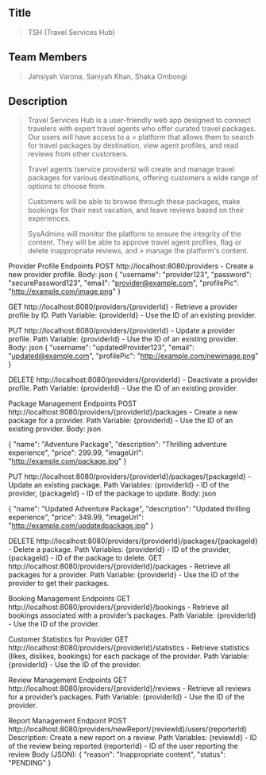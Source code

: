 ## Title
> TSH (Travel Services Hub)

## Team Members
> Jahsiyah Varona, Saniyah Khan, Shaka Ombongi


## Description
> Travel Services Hub is a user-friendly web app designed to connect travelers with expert travel agents who offer curated travel packages. Our users will have access to a >
> platform that allows them to search for travel packages by destination, view agent profiles, and read reviews from other customers.
>
> Travel agents (service providers) will create and manage travel packages for various destinations, offering customers a wide range of options to choose from.
>
> Customers will be able to browse through these packages, make bookings for their next vacation, and leave reviews based on their experiences.
>
> SysAdmins will monitor the platform to ensure the integrity of the content. They will be able to approve travel agent profiles, flag or delete inappropriate reviews, and >
> manage the platform's content.

Provider Profile Endpoints
POST http://localhost:8080/providers - Create a new provider profile.
Body:
json
{
"username": "provider123",
"password": "securePassword123",
"email": "provider@example.com",
"profilePic": "http://example.com/image.png"
}

GET http://localhost:8080/providers/{providerId} - Retrieve a provider profile by ID.
Path Variable: {providerId} - Use the ID of an existing provider.


PUT http://localhost:8080/providers/{providerId} - Update a provider profile.
Path Variable: {providerId} - Use the ID of an existing provider.
Body:
json
{
"username": "updatedProvider123",
"email": "updated@example.com",
"profilePic": "http://example.com/newimage.png"
}


DELETE http://localhost:8080/providers/{providerId} - Deactivate a provider profile.
Path Variable: {providerId} - Use the ID of an existing provider.

Package Management Endpoints
POST http://localhost:8080/providers/{providerId}/packages - Create a new package for a provider.
Path Variable: {providerId} - Use the ID of an existing provider.
Body:
json

{
"name": "Adventure Package",
"description": "Thrilling adventure experience",
"price": 299.99,
"imageUrl": "http://example.com/package.jpg"
}


PUT http://localhost:8080/providers/{providerId}/packages/{packageId} - Update an existing package.
Path Variables: {providerId} - ID of the provider, {packageId} - ID of the package to update.
Body:
json

{
"name": "Updated Adventure Package",
"description": "Updated thrilling experience",
"price": 349.99,
"imageUrl": "http://example.com/updatedpackage.jpg"
}


DELETE http://localhost:8080/providers/{providerId}/packages/{packageId} - Delete a package.
Path Variables: {providerId} - ID of the provider, {packageId} - ID of the package to delete.
GET http://localhost:8080/providers/{providerId}/packages - Retrieve all packages for a provider.
Path Variable: {providerId} - Use the ID of the provider to get their packages.

Booking Management Endpoints
GET http://localhost:8080/providers/{providerId}/bookings - Retrieve all bookings associated with a provider’s packages.
Path Variable: {providerId} - Use the ID of the provider.

Customer Statistics for Provider
GET http://localhost:8080/providers/{providerId}/statistics - Retrieve statistics (likes, dislikes, bookings) for each package of the provider.
Path Variable: {providerId} - Use the ID of the provider.

Review Management Endpoints
GET http://localhost:8080/providers/{providerId}/reviews - Retrieve all reviews for a provider’s packages.
Path Variable: {providerId} - Use the ID of the provider.

Report Management Endpoint
POST http://localhost:8080/providers/newReport/{reviewId}/users/{reporterId}
Description: Create a new report on a review.
Path Variables:
{reviewId} - ID of the review being reported
{reporterId} - ID of the user reporting the review
Body (JSON):
{
  "reason": "Inappropriate content",
  "status": "PENDING"
}



